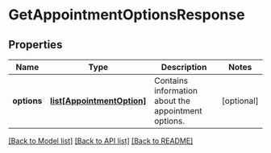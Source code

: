 # GetAppointmentOptionsResponse

## Properties
Name | Type | Description | Notes
------------ | ------------- | ------------- | -------------
**options** | [**list[AppointmentOption]**](AppointmentOption.md) | Contains information about the appointment options. | [optional] 

[[Back to Model list]](../README.md#documentation-for-models) [[Back to API list]](../README.md#documentation-for-api-endpoints) [[Back to README]](../README.md)


